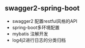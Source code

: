 ## swagger2-spring-boot


- swagger2 配置restful风格的API
- spring-boot多环境配置
- mybatis 注解开发
- log4j2进行日志的分类归档
